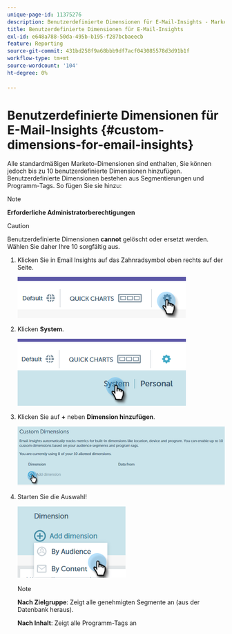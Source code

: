 ```yaml
---
unique-page-id: 11375276
description: Benutzerdefinierte Dimensionen für E-Mail-Insights - Marketo-Dokumente - Produktdokumentation
title: Benutzerdefinierte Dimensionen für E-Mail-Insights
exl-id: e648a788-50da-495b-b195-f287bcbaeecb
feature: Reporting
source-git-commit: 431bd258f9a68bbb9df7acf043085578d3d91b1f
workflow-type: tm+mt
source-wordcount: '104'
ht-degree: 0%

---
```


# Benutzerdefinierte Dimensionen für E-Mail-Insights {#custom-dimensions-for-email-insights}

Alle standardmäßigen Marketo-Dimensionen sind enthalten, Sie können jedoch bis zu 10 benutzerdefinierte Dimensionen hinzufügen. Benutzerdefinierte Dimensionen bestehen aus Segmentierungen und Programm-Tags. So fügen Sie sie hinzu:

>[!NOTE]
>
>**Erforderliche Administratorberechtigungen**

>[!CAUTION]
>
>Benutzerdefinierte Dimensionen **cannot** gelöscht oder ersetzt werden. Wählen Sie daher Ihre 10 sorgfältig aus.

1. Klicken Sie in Email Insights auf das Zahnradsymbol oben rechts auf der Seite.

   ![](assets/cd1.png)

1. Klicken **System**.

   ![](assets/cd2.png)

1. Klicken Sie auf **+** neben **Dimension hinzufügen**.

   ![](assets/cd3.png)

1. Starten Sie die Auswahl!

   ![](assets/cd4.png)

   >[!NOTE]
   >
   >**Nach Zielgruppe**: Zeigt alle genehmigten Segmente an (aus der Datenbank heraus).
   >
   >**Nach Inhalt**: Zeigt alle Programm-Tags an
